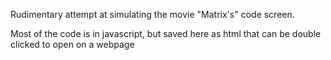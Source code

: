 Rudimentary attempt at simulating the movie "Matrix's" code screen.

Most of the code is in javascript, but saved here as html that can be double clicked to open on a webpage